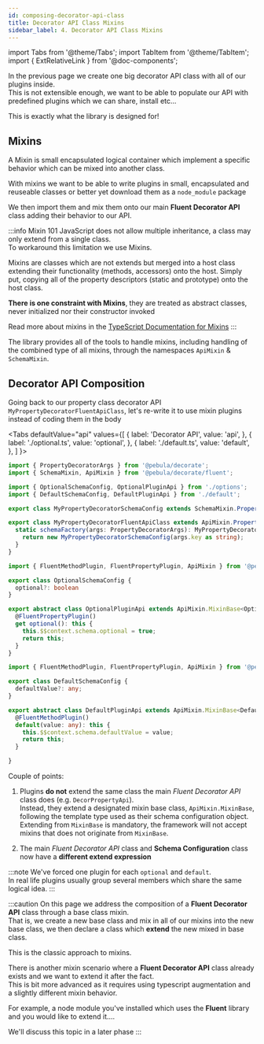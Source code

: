 ```yaml
---
id: composing-decorator-api-class
title: Decorator API Class Mixins
sidebar_label: 4. Decorator API Class Mixins
---
```


import Tabs from '@theme/Tabs';
import TabItem from '@theme/TabItem';
import { ExtRelativeLink } from '@doc-components';

In the previous page we create one big decorator API class with all of our plugins inside.  
This is not extensible enough, we want to be able to populate our API with predefined plugins which we can share, install etc...

This is exactly what the library is designed for!

## Mixins

A Mixin is small encapsulated logical container which implement a specific behavior which can be mixed into another class.  

With mixins we want to be able to write plugins in small, encapsulated and reuseable classes or better yet download them as a `node_module` package

We then import them and mix them onto our main **Fluent Decorator API** class adding their behavior to our API.

:::info Mixin 101
JavaScript does not allow multiple inheritance, a class may only extend from a single class.  
To workaround this limitation we use Mixins.

Mixins are classes which are not extends but merged into a host class extending their functionality (methods, accessors) onto the host.
Simply put, copying all of the property descriptors (static and prototype) onto the host class.

**There is one constraint with Mixins**, they are treated as abstract classes, never initialized nor their constructor invoked

Read more about mixins in the <a href="https://www.typescriptlang.org/docs/handbook/mixins.html" target="_blank">TypeScript Documentation for Mixins</a>
:::

The library provides all of the tools to handle mixins, including handling of the combined type of all mixins, through the namespaces `ApiMixin` & `SchemaMixin`.


## Decorator API Composition
Going back to our property class decorator API `MyPropertyDecoratorFluentApiClass`, let's re-write it to use mixin plugins instead of coding
them in the body

<Tabs
  defaultValue="api"
  values={[
    { label: 'Decorator API', value: 'api', },
    { label: './optional.ts', value: 'optional', },
    { label: './default.ts', value: 'default', },
  ]
}>

<TabItem value="api">

```typescript
import { PropertyDecoratorArgs } from '@pebula/decorate';
import { SchemaMixin, ApiMixin } from '@pebula/decorate/fluent';

import { OptionalSchemaConfig, OptionalPluginApi } from './options';
import { DefaultSchemaConfig, DefaultPluginApi } from './default';

export class MyPropertyDecoratorSchemaConfig extends SchemaMixin.Property().With(OptionalSchemaConfig, DefaultSchemaConfig) { }

export class MyPropertyDecoratorFluentApiClass extends ApiMixin.Property<MyPropertyDecoratorSchemaConfig>().With(OptionalPluginApi, DefaultPluginApi) {
  static schemaFactory(args: PropertyDecoratorArgs): MyPropertyDecoratorSchemaConfig {
    return new MyPropertyDecoratorSchemaConfig(args.key as string);
  }
}
```

</TabItem>

<TabItem value="optional">

```typescript title="/optional.ts"
import { FluentMethodPlugin, FluentPropertyPlugin, ApiMixin } from '@pebula/decorate/fluent';

export class OptionalSchemaConfig {
  optional?: boolean
}

export abstract class OptionalPluginApi extends ApiMixin.MixinBase<OptionalSchemaConfig> {
  @FluentPropertyPlugin()
  get optional(): this {
    this.$$context.schema.optional = true;
    return this;
  }
}

```

</TabItem>

<TabItem value="default">

```typescript title="/default.ts"
import { FluentMethodPlugin, FluentPropertyPlugin, ApiMixin } from '@pebula/decorate/fluent';

export class DefaultSchemaConfig {
  defaultValue?: any;
}

export abstract class DefaultPluginApi extends ApiMixin.MixinBase<DefaultSchemaConfig> {
  @FluentMethodPlugin()
  default(value: any): this {
    this.$$context.schema.defaultValue = value;
    return this;
  }

}
```

</TabItem>
</Tabs>

Couple of points:

1. Plugins **do not** extend the same class the main *Fluent Decorator API* class does (e.g. `DecorPropertyApi`).  
Instead, they extend a designated mixin base class, `ApiMixin.MixinBase`, following the template type used as their schema configuration object.  
Extending from `MixinBase` is mandatory, the framework will not accept mixins that does not originate from `MixinBase`.

2. The main *Fluent Decorator API* class and **Schema Configuration** class now have a **different extend expression**

:::note
We've forced one plugin for each `optional` and `default`.  
In real life plugins usually group several members which share the same logical idea.
:::

:::caution
On this page we address the composition of a **Fluent Decorator API** class through a base class mixin.  
That is, we create a new base class and mix in all of our mixins into the new base class, we then declare a class which **extend** the new mixed in base class.

This is the classic approach to mixins.

There is another mixin scenario where a **Fluent Decorator API** class already exists and we want to extend it after the fact.  
This is bit more advanced as it requires using typescript augmentation and a slightly different mixin behavior.

For example, a node module you've installed which uses the **Fluent** library and you would like to extend it....

We'll discuss this topic in a later phase
:::
